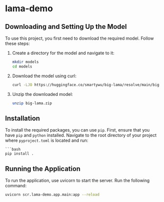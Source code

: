 # lama-demo

## Downloading and Setting Up the Model

To use this project, you first need to download the required model. Follow these steps:

1. Create a directory for the model and navigate to it:

   ```bash
   mkdir models
   cd models
   
2. Download the model using curl:

   ```bash
   curl -LJO https://huggingface.co/smartywu/big-lama/resolve/main/big-lama.zip

3. Unzip the downloaded model:

   ```bash
   unzip big-lama.zip

## Installation

To install the required packages, you can use `pip`. First, ensure that you have `pip` and `python` installed.
Navigate to the root directory of your project where `pyproject.toml` is located and run:

	```bash
	pip install .

## Running the Application
To run the application, use uvicorn to start the server. Run the following command:

   ```bash
   uvicorn scr.lama-demo.app.main:app --reload
